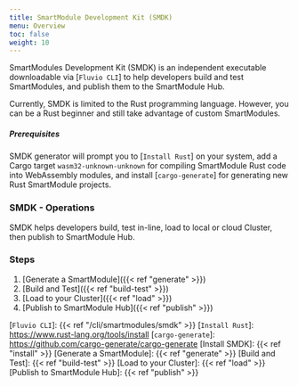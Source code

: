 ```yaml
---
title: SmartModule Development Kit (SMDK)
menu: Overview
toc: false
weight: 10
---
```


SmartModules Development Kit (SMDK) is an independent executable downloadable via [`Fluvio CLI`] to help developers build and test SmartModules, and publish them to the SmartModule Hub.

Currently, SMDK is limited to the Rust programming language. However, you can be a Rust beginner and still take advantage of custom SmartModules.

##### Prerequisites

SMDK generator will prompt you to [`Install Rust`] on your system, add a Cargo target `wasm32-unknown-unknown` for compiling SmartModule Rust code into WebAssembly modules, and install [`cargo-generate`] for generating new Rust SmartModule projects.

### SMDK - Operations

SMDK helps developers build, test in-line, load to local or cloud Cluster, then publish to SmartModule Hub.

### Steps

1. [Generate a SmartModule]({{< ref "generate" >}})
2. [Build and Test]({{< ref "build-test" >}})
3. [Load to your Cluster]({{< ref "load" >}})
4. [Publish to SmartModule Hub]({{< ref "publish" >}})

[`Fluvio CLI`]: {{< ref "/cli/smartmodules/smdk" >}}
[`Install Rust`]: https://www.rust-lang.org/tools/install
[`cargo-generate`]: https://github.com/cargo-generate/cargo-generate
[Install SMDK]: {{< ref "install" >}}
[Generate a SmartModule]: {{< ref "generate" >}}
[Build and Test]: {{< ref "build-test" >}}
[Load to your Cluster]: {{< ref "load" >}}
[Publish to SmartModule Hub]: {{< ref "publish" >}}
